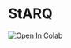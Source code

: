# StARQ

[![Open In Colab](https://colab.research.google.com/assets/colab-badge.svg)](https://colab.research.google.com/drive/1ybxWveYCGoYHamUcZkl-b9wYY5kmA3Ll)
